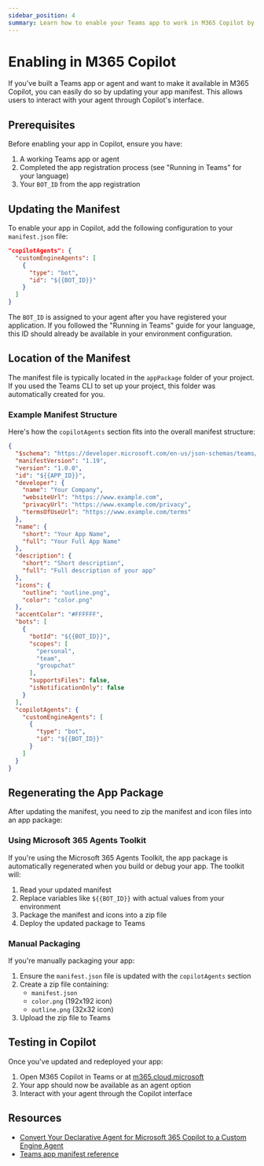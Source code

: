 ```yaml
---
sidebar_position: 4
summary: Learn how to enable your Teams app to work in M365 Copilot by updating the app manifest.
---
```


# Enabling in M365 Copilot

If you've built a Teams app or agent and want to make it available in M365 Copilot, you can easily do so by updating your app manifest. This allows users to interact with your agent through Copilot's interface.

## Prerequisites

Before enabling your app in Copilot, ensure you have:

1. A working Teams app or agent
2. Completed the app registration process (see "Running in Teams" for your language)
3. Your `BOT_ID` from the app registration

## Updating the Manifest

To enable your app in Copilot, add the following configuration to your `manifest.json` file:

```json
"copilotAgents": {
  "customEngineAgents": [
    {
      "type": "bot",
      "id": "${{BOT_ID}}"
    }
  ]
}
```

The `BOT_ID` is assigned to your agent after you have registered your application. If you followed the "Running in Teams" guide for your language, this ID should already be available in your environment configuration.

## Location of the Manifest

The manifest file is typically located in the `appPackage` folder of your project. If you used the Teams CLI to set up your project, this folder was automatically created for you.

### Example Manifest Structure

Here's how the `copilotAgents` section fits into the overall manifest structure:

```json
{
  "$schema": "https://developer.microsoft.com/en-us/json-schemas/teams/v1.19/MicrosoftTeams.schema.json",
  "manifestVersion": "1.19",
  "version": "1.0.0",
  "id": "${{APP_ID}}",
  "developer": {
    "name": "Your Company",
    "websiteUrl": "https://www.example.com",
    "privacyUrl": "https://www.example.com/privacy",
    "termsOfUseUrl": "https://www.example.com/terms"
  },
  "name": {
    "short": "Your App Name",
    "full": "Your Full App Name"
  },
  "description": {
    "short": "Short description",
    "full": "Full description of your app"
  },
  "icons": {
    "outline": "outline.png",
    "color": "color.png"
  },
  "accentColor": "#FFFFFF",
  "bots": [
    {
      "botId": "${{BOT_ID}}",
      "scopes": [
        "personal",
        "team",
        "groupchat"
      ],
      "supportsFiles": false,
      "isNotificationOnly": false
    }
  ],
  "copilotAgents": {
    "customEngineAgents": [
      {
        "type": "bot",
        "id": "${{BOT_ID}}"
      }
    ]
  }
}
```

## Regenerating the App Package

After updating the manifest, you need to zip the manifest and icon files into an app package:

### Using Microsoft 365 Agents Toolkit

If you're using the Microsoft 365 Agents Toolkit, the app package is automatically regenerated when you build or debug your app. The toolkit will:

1. Read your updated manifest
2. Replace variables like `${{BOT_ID}}` with actual values from your environment
3. Package the manifest and icons into a zip file
4. Deploy the updated package to Teams

### Manual Packaging

If you're manually packaging your app:

1. Ensure the `manifest.json` file is updated with the `copilotAgents` section
2. Create a zip file containing:
   - `manifest.json`
   - `color.png` (192x192 icon)
   - `outline.png` (32x32 icon)
3. Upload the zip file to Teams

## Testing in Copilot

Once you've updated and redeployed your app:

1. Open M365 Copilot in Teams or at [m365.cloud.microsoft](https://m365.cloud.microsoft/)
2. Your app should now be available as an agent option
3. Interact with your agent through the Copilot interface

## Resources

- [Convert Your Declarative Agent for Microsoft 365 Copilot to a Custom Engine Agent](https://learn.microsoft.com/en-us/microsoft-365-copilot/extensibility/convert-declarative-agent)
- [Teams app manifest reference](https://learn.microsoft.com/microsoftteams/platform/resources/schema/manifest-schema)
